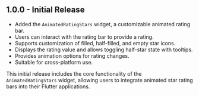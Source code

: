 ## 1.0.0 - Initial Release

- Added the `AnimatedRatingStars` widget, a customizable animated rating bar.
- Users can interact with the rating bar to provide a rating.
- Supports customization of filled, half-filled, and empty star icons.
- Displays the rating value and allows toggling half-star state with tooltips.
- Provides animation options for rating changes.
- Suitable for cross-platform use.

This initial release includes the core functionality of the `AnimatedRatingStars` widget, allowing users to integrate animated star rating bars into their Flutter applications.
